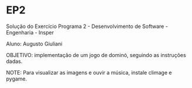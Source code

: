 # EP2
Solução do Exercício Programa 2 - Desenvolvimento de Software - Engenharia - Insper

Aluno: Augusto Giuliani

OBJETIVO: implementação de um jogo de dominó, seguindo as instruções dadas.

NOTE: Para visualizar as imagens e ouvir a música, instale climage e pygame.


